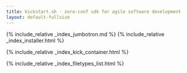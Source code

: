 ```yaml
---
title: kickstart.sh - zero-conf sdk for agile software development
layout: default-fullsize
---
```

{% include_relative _index_jumbotron.md %}
{% include_relative _index_installer.html %}

{% include_relative _index_kick_container.html %}




{% include_relative _index_filetypes_list.html %}


<div class="container mt-5 markdown-body" markdown="1">

</div>


